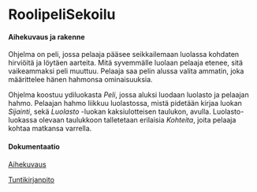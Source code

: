 # RoolipeliSekoilu

#### Aihekuvaus ja rakenne
Ohjelma on peli, jossa pelaaja pääsee seikkailemaan luolassa kohdaten hirviöitä ja löytäen aarteita. Mitä syvemmälle luolaan pelaaja etenee, sitä vaikeammaksi peli muuttuu. Pelaaja saa pelin alussa valita ammatin, joka määrittelee hänen hahmonsa ominaisuuksia.

Ohjelma koostuu ydiluokasta *Peli*, jossa aluksi luodaan luolasto ja pelaajan hahmo. Pelaajan hahmo liikkuu luolastossa, mistä pidetään kirjaa luokan *Sijainti*, sekä *Luolasto* -luokan kaksiulotteisen taulukon, avulla. Luolasto-luokassa olevaan taulukkoon talletetaan erilaisia *Kohteita*, joita pelaaja kohtaa matkansa varrella.

#### Dokumentaatio
[Aihekuvaus](dokumentaatio/aiheenKuvausJaRakenne.md)

[Tuntikirjanpito](dokumentaatio/tuntikirjanpito.md)
